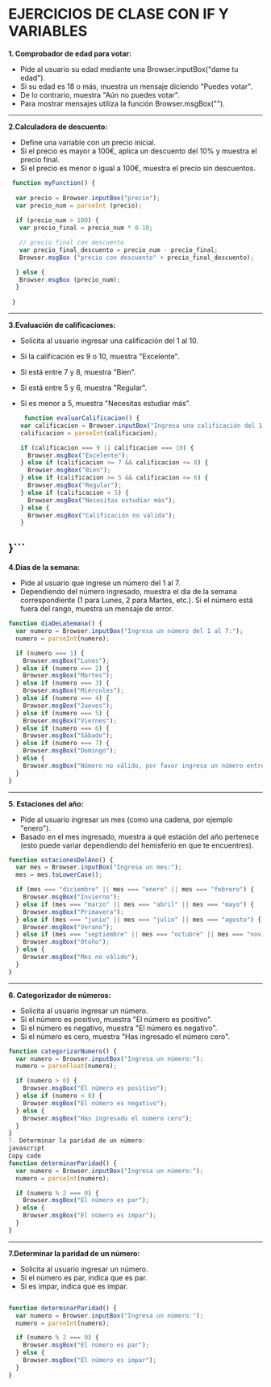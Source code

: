 # EJERCICIOS DE CLASE CON IF Y VARIABLES

**1. Comprobador de edad para votar:**

  * Pide al usuario su edad mediante una Browser.inputBox("dame tu edad").
  * Si su edad es 18 o más, muestra un mensaje diciendo "Puedes votar".
  * De lo contrario, muestra "Aún no puedes votar".
  * Para mostrar mensajes utiliza la función Browser.msgBox("").
---

**2.Calculadora de descuento:**

* Define una variable con un precio inicial.
* Si el precio es mayor a 100€, aplica un descuento del 10% y muestra el precio final.
* Si el precio es menor o igual a 100€, muestra el precio sin descuentos.

```javascript
 function myFunction() {
  
  var precio = Browser.inputBox("precio");
  var precio_num = parseInt (precio);
 
  if (precio_num > 100) {
   var precio_final = precio_num * 0.10;

   // precio final con descuento
   var precio_final_descuento = precio_num - precio_final;
   Browser.msgBox ("precio con descuento" + precio_final_descuento);

  } else {
   Browser.msgBox (precio_num);
  }
   
 }
```
---

**3.Evaluación de calificaciones:**

* Solicita al usuario ingresar una calificación del 1 al 10.
* Si la calificación es 9 o 10, muestra "Excelente".
* Si está entre 7 y 8, muestra "Bien".
* Si está entre 5 y 6, muestra "Regular".
* Si es menor a 5, muestra "Necesitas estudiar más".

  ```javascript
   function evaluarCalificacion() {
  var calificacion = Browser.inputBox("Ingresa una calificación del 1 al 10:");
  calificacion = parseInt(calificacion);

  if (calificacion === 9 || calificacion === 10) {
    Browser.msgBox("Excelente");
  } else if (calificacion >= 7 && calificacion <= 8) {
    Browser.msgBox("Bien");
  } else if (calificacion >= 5 && calificacion <= 6) {
    Browser.msgBox("Regular");
  } else if (calificacion < 5) {
    Browser.msgBox("Necesitas estudiar más");
  } else {
    Browser.msgBox("Calificación no válida");
  }
}```
---

**4.Días de la semana:**

* Pide al usuario que ingrese un número del 1 al 7.
* Dependiendo del número ingresado, muestra el día de la semana correspondiente (1 para Lunes, 2 para Martes, etc.). Si el número está fuera del rango, muestra un mensaje de error.

```javascript
function diaDeLaSemana() {
  var numero = Browser.inputBox("Ingresa un número del 1 al 7:");
  numero = parseInt(numero);

  if (numero === 1) {
    Browser.msgBox("Lunes");
  } else if (numero === 2) {
    Browser.msgBox("Martes");
  } else if (numero === 3) {
    Browser.msgBox("Miércoles");
  } else if (numero === 4) {
    Browser.msgBox("Jueves");
  } else if (numero === 5) {
    Browser.msgBox("Viernes");
  } else if (numero === 6) {
    Browser.msgBox("Sábado");
  } else if (numero === 7) {
    Browser.msgBox("Domingo");
  } else {
    Browser.msgBox("Número no válido, por favor ingresa un número entre 1 y 7.");
  }
}


```
---

**5. Estaciones del año:**

* Pide al usuario ingresar un mes (como una cadena, por ejemplo "enero").
* Basado en el mes ingresado, muestra a qué estación del año pertenece (esto puede variar dependiendo del hemisferio en que te encuentres).

``` javascript
function estacionesDelAno() {
  var mes = Browser.inputBox("Ingresa un mes:");
  mes = mes.toLowerCase();

  if (mes === "diciembre" || mes === "enero" || mes === "febrero") {
    Browser.msgBox("Invierno");
  } else if (mes === "marzo" || mes === "abril" || mes === "mayo") {
    Browser.msgBox("Primavera");
  } else if (mes === "junio" || mes === "julio" || mes === "agosto") {
    Browser.msgBox("Verano");
  } else if (mes === "septiembre" || mes === "octubre" || mes === "noviembre") {
    Browser.msgBox("Otoño");
  } else {
    Browser.msgBox("Mes no válido");
  }
}
```
---
**6. Categorizador de números:**

* Solicita al usuario ingresar un número.
* Si el número es positivo, muestra "El número es positivo".
* Si el número es negativo, muestra "El número es negativo".
* Si el número es cero, muestra "Has ingresado el número cero".

```javascript
function categorizarNumero() {
  var numero = Browser.inputBox("Ingresa un número:");
  numero = parseFloat(numero);

  if (numero > 0) {
    Browser.msgBox("El número es positivo");
  } else if (numero < 0) {
    Browser.msgBox("El número es negativo");
  } else {
    Browser.msgBox("Has ingresado el número cero");
  }
}
7. Determinar la paridad de un número:
javascript
Copy code
function determinarParidad() {
  var numero = Browser.inputBox("Ingresa un número:");
  numero = parseInt(numero);

  if (numero % 2 === 0) {
    Browser.msgBox("El número es par");
  } else {
    Browser.msgBox("El número es impar");
  }
}

```

---
**7.Determinar la paridad de un número:**

* Solicita al usuario ingresar un número.
* Si el número es par, indica que es par.
* Si es impar, indica que es impar.

```javascript

function determinarParidad() {
  var numero = Browser.inputBox("Ingresa un número:");
  numero = parseInt(numero);

  if (numero % 2 === 0) {
    Browser.msgBox("El número es par");
  } else {
    Browser.msgBox("El número es impar");
  }
}
```
